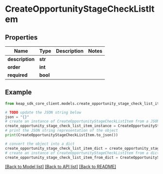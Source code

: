 # CreateOpportunityStageCheckListItem


## Properties

Name | Type | Description | Notes
------------ | ------------- | ------------- | -------------
**description** | **str** |  | 
**order** | **int** |  | 
**required** | **bool** |  | 

## Example

```python
from keap_sdk_core_client.models.create_opportunity_stage_check_list_item import CreateOpportunityStageCheckListItem

# TODO update the JSON string below
json = "{}"
# create an instance of CreateOpportunityStageCheckListItem from a JSON string
create_opportunity_stage_check_list_item_instance = CreateOpportunityStageCheckListItem.from_json(json)
# print the JSON string representation of the object
print(CreateOpportunityStageCheckListItem.to_json())

# convert the object into a dict
create_opportunity_stage_check_list_item_dict = create_opportunity_stage_check_list_item_instance.to_dict()
# create an instance of CreateOpportunityStageCheckListItem from a dict
create_opportunity_stage_check_list_item_from_dict = CreateOpportunityStageCheckListItem.from_dict(create_opportunity_stage_check_list_item_dict)
```
[[Back to Model list]](../README.md#documentation-for-models) [[Back to API list]](../README.md#documentation-for-api-endpoints) [[Back to README]](../README.md)


